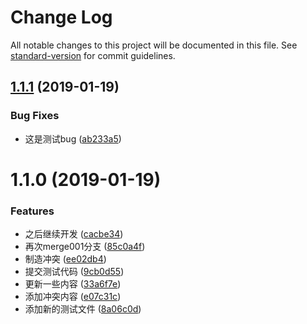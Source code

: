 # Change Log

All notable changes to this project will be documented in this file. See [standard-version](https://github.com/conventional-changelog/standard-version) for commit guidelines.

<a name="1.1.1"></a>
## [1.1.1](https://github.com/wangkaiwd/git-test/compare/v1.1.0...v1.1.1) (2019-01-19)


### Bug Fixes

* 这是测试bug ([ab233a5](https://github.com/wangkaiwd/git-test/commit/ab233a5))



<a name="1.1.0"></a>
# 1.1.0 (2019-01-19)


### Features

* 之后继续开发 ([cacbe34](https://github.com/wangkaiwd/git-test/commit/cacbe34))
* 再次merge001分支 ([85c0a4f](https://github.com/wangkaiwd/git-test/commit/85c0a4f))
* 制造冲突 ([ee02db4](https://github.com/wangkaiwd/git-test/commit/ee02db4))
* 提交测试代码 ([9cb0d55](https://github.com/wangkaiwd/git-test/commit/9cb0d55))
* 更新一些内容 ([33a6f7e](https://github.com/wangkaiwd/git-test/commit/33a6f7e))
* 添加冲突内容 ([e07c31c](https://github.com/wangkaiwd/git-test/commit/e07c31c))
* 添加新的测试文件 ([8a06c0d](https://github.com/wangkaiwd/git-test/commit/8a06c0d))
